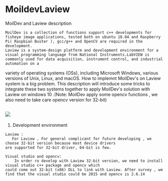 MoildevLaview
============================================================================================================================

MoilDev and Laview description

    MoilDev is a collection of functions support c++ developments for fisheye image applications, tested both on ubuntu 18.04 and Raspberry Pi( Raspbian Buster ), gcc/g++ and OpenCV are required in the development. 
    Laview is a system-design platform and development environment for a visual programming language from National Instruments.LabVIEW is commonly used for data acquisition, instrument control, and industrial automation on a 
variety of operating systems (OSs), including Microsoft Windows, various versions of Unix, Linux, and macOS.
    How to implemnt MoilDev's on Laview system is a big problem. This description will introduce some tricks to 
integrate these two systems together to apply MoilDev's solution with Laview on windows 10 .(Note: MoilDev apply 
some opencv functions , we also need to take care opencv version for 32-bit)

![](https://user-images.githubusercontent.com/3524867/73999970-65850480-49a1-11ea-9e0b-6b88d1d49fb7.jpg)
-----------------------------------------------------------------------------------------------------------------------------
1. Development environment
```
Laview : 
   For Laview , For general complicant for future developing , we choose 32-bit version because most device drivers 
are supported for 32-bit driver, 64-bit is few. 
```
```
Visual studio and opencv:
    In order ro develop with Laview 32-bit version, we need to install visual studio c++ package and opencv which 
could come out 32-bit (x86) DLL to link with Laview. After survey , we find that the visual studio could be 2015 and opencv is 2.6.14
```
